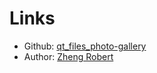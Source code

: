 # Links

<!-- DOCTOC SKIP -->

- Github: [qt_files_photo-gallery](https://github.com/Zheng-Bote/rust_app-serv_photo-gallery)
- Author: [Zheng Robert](https://www.robert.hase-zheng.net)

